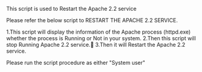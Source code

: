 This script is used to Restart the Apache 2.2 service

Please refer the below script to RESTART THE APACHE 2.2 SERVICE.

1.This script will display the information of the Apache process (httpd.exe) whether the process is Running or Not in your system.
2.Then this script will stop Running Apache 2.2 service.
3.Then it will Restart the Apache 2.2 service.

Please run the script procedure as either "System user"
